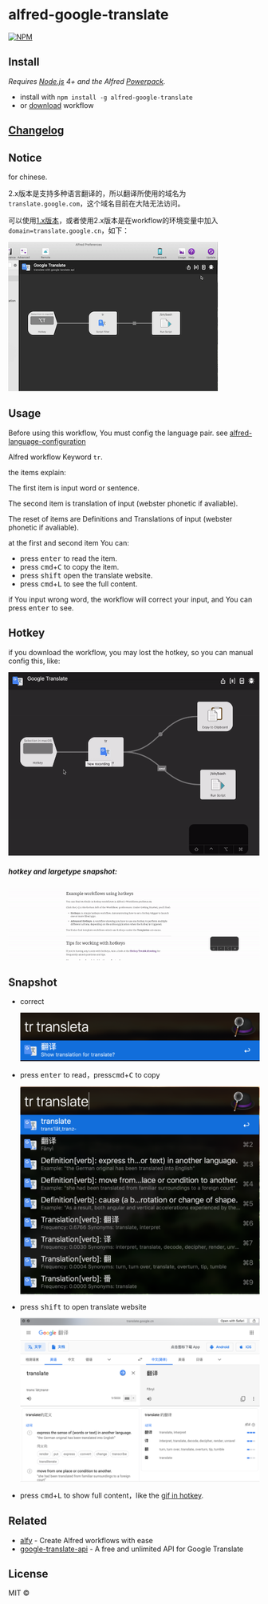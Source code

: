 # alfred-google-translate
[![NPM](https://nodei.co/npm/alfred-google-translate.png)](https://nodei.co/npm/alfred-google-translate/)

## Install

*Requires [Node.js](https://nodejs.org) 4+ and the Alfred [Powerpack](https://www.alfredapp.com/powerpack/).*

- install with `npm install -g alfred-google-translate`
- or [download](https://github.com/xfslove/alfred-google-translate/releases/tag/v1.1.3) workflow

## [Changelog](https://github.com/xfslove/alfred-google-translate/releases)

## Notice

for chinese.

2.x版本是支持多种语言翻译的，所以翻译所使用的域名为`translate.google.com`，这个域名目前在大陆无法访问。

可以使用[1.x版本](https://github.com/xfslove/alfred-google-translate/tree/v1.x)，或者使用2.x版本是在workflow的环境变量中加入`domain=translate.google.cn`，如下：

![domain.gif](media/domain.gif)

## Usage

Before using this workflow, You must config the language pair. see [alfred-language-configuration](https://github.com/xfslove/alfred-language-configuration)

Alfred workflow Keyword `tr`.

the items explain:

The first item is input word or sentence.

The second item is translation of input (webster phonetic if avaliable).

The reset of items are Definitions and Translations of input (webster phonetic if avaliable).

at the first and second item You can:

- press <kbd>enter</kbd> to read the item.
- press <kbd>cmd</kbd>+<kbd>C</kbd> to copy the item.
- press <kbd>shift</kbd> open the translate website.
- press <kbd>cmd</kbd>+<kbd>L</kbd> to see the full content.

if You input wrong word, the workflow will correct your input, and You can press  <kbd>enter</kbd> to see.

## Hotkey

if you download the workflow, you may lost the hotkey, so you can manual config this, like:

![hotkey](media/hotkey.gif)

##### hotkey and largetype snapshot:

![result](media/result.gif)



## Snapshot

- correct

  ![corrected.png](media/corrected.png)

- press <kbd>enter</kbd> to read，press<kbd>cmd</kbd>+<kbd>C</kbd> to copy

    ![general.png](media/general.png)

- press <kbd>shift</kbd> to open translate website

    ![quicklook.png](media/quicklook.png)

- press <kbd>cmd</kbd>+<kbd>L</kbd> to show full content，like the [gif in hotkey](#hotkey-and-largetype-snapshot).

## Related

- [alfy](https://github.com/sindresorhus/alfy) - Create Alfred workflows with ease
- [google-translate-api](https://github.com/vitalets/google-translate-api) - A free and unlimited API for Google Translate


## License

MIT © 
